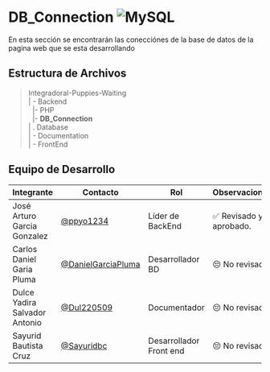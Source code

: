 # DB_Connection ![MySQL](https://img.shields.io/badge/MySQL-4479A1?style=for-the-badge&logo=mysql&logoColor=white)



 En esta sección se encontrarán las conecciónes de la base de datos de la pagina web que se esta desarrollando 

## Estructura de Archivos

>IntegradoraI-Puppies-Waiting<br>
>| - Backend <br>
>&nbsp;&nbsp;|- PHP<br>
>&nbsp;&nbsp;|- **DB_Connection**<br>
>| . Database<br>
>| - Documentation<br>
>| - FrontEnd


## Equipo de Desarrollo

|Integrante|Contacto|Rol|Observaciones|
|------------|--------|---|---|
|José Arturo Garcia Gonzalez|[@ppyo1234](https://github.com/ppyo1234)|Líder de BackEnd|✅ Revisado y aprobado.|
|Carlos Daniel Garia Pluma|[@DanielGarciaPluma](https://github.com/DanielGarciaPluma)|Desarrollador BD|😔 No revisado.|
|Dulce Yadira Salvador Antonio|[@Dul220509](https://github.com/Dul220509)|Documentador|😔 No revisado.|
|Sayurid Bautista Cruz|[@Sayuridbc](https://github.com/sayuridbc)|Desarrollador Front end|😔 No revisado.|